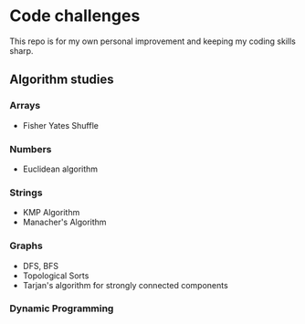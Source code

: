 # Code challenges

This repo is for my own personal improvement and keeping my coding skills sharp.



## Algorithm studies

### Arrays
- Fisher Yates Shuffle

### Numbers

- Euclidean algorithm

### Strings

- KMP Algorithm
- Manacher's Algorithm

### Graphs
- DFS, BFS
- Topological Sorts
- Tarjan's algorithm for strongly connected components

### Dynamic Programming
